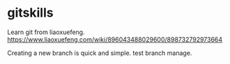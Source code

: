 # gitskills
Learn git from liaoxuefeng. https://www.liaoxuefeng.com/wiki/896043488029600/898732792973664

Creating a new branch is quick and simple.
test branch manage.
